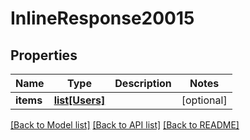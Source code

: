 # InlineResponse20015

## Properties
Name | Type | Description | Notes
------------ | ------------- | ------------- | -------------
**items** | [**list[Users]**](Users.md) |  | [optional] 

[[Back to Model list]](../README.md#documentation-for-models) [[Back to API list]](../README.md#documentation-for-api-endpoints) [[Back to README]](../README.md)


